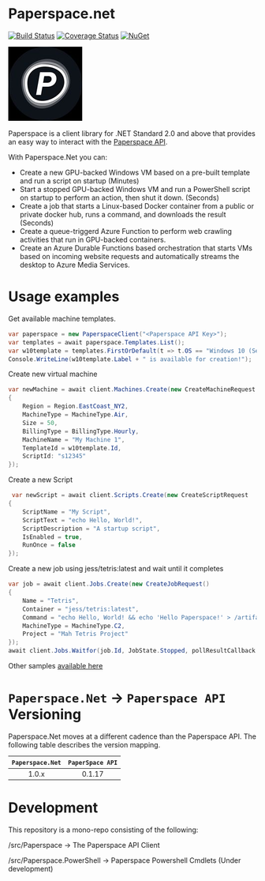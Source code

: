 # Paperspace.net

[![Build Status](https://dev.azure.com/baristalabs/Paperspace/_apis/build/status/BaristaLabs.paperspace.net?branchName=master)](https://dev.azure.com/baristalabs/Paperspace/_build/latest?definitionId=12&branchName=master)
[![Coverage Status](https://img.shields.io/coveralls/github/BaristaLabs/paperspace.net/master.svg)](https://coveralls.io/github/BaristaLabs/paperspace.net?branch=master)
[![NuGet](http://img.shields.io/nuget/v/Paperspace.svg)](https://www.nuget.org/packages/Paperspace)

![logo](Paperspace.jpg)

Paperspace is a client library for .NET Standard 2.0 and above that provides an easy way to interact with the [Paperspace API](https://paperspace.github.io/paperspace-node/index.html).

With Paperspace.Net you can:

  - Create a new GPU-backed Windows VM based on a pre-built template and run a script on startup (Minutes)
  - Start a stopped GPU-backed Windows VM and run a PowerShell script on startup to perform an action, then shut it down. (Seconds)
  - Create a job that starts a Linux-based Docker container from a public or private docker hub, runs a command, and downloads the result (Seconds)
  - Create a queue-triggerd Azure Function to perform web crawling activities that run in GPU-backed containers.
  - Create an Azure Durable Functions based orchestration that starts VMs based on incoming website requests and automatically streams the desktop to Azure Media Services.

# Usage examples

Get available machine templates.

```c#
var paperspace = new PaperspaceClient("<Paperspace API Key>");
var templates = await paperspace.Templates.List();
var w10template = templates.FirstOrDefault(t => t.OS == "Windows 10 (Server 2019) - Licensed");
Console.WriteLine(w10template.Label + " is available for creation!");
```

Create new virtual machine

``` c#
var newMachine = await client.Machines.Create(new CreateMachineRequest
{
    Region = Region.EastCoast_NY2,
    MachineType = MachineType.Air,
    Size = 50,
    BillingType = BillingType.Hourly,
    MachineName = "My Machine 1",
    TemplateId = w10template.Id,
	ScriptId: "s12345"
});
```

Create a new Script
``` c#
 var newScript = await client.Scripts.Create(new CreateScriptRequest
{
    ScriptName = "My Script",
    ScriptText = "echo Hello, World!",
    ScriptDescription = "A startup script",
    IsEnabled = true,
    RunOnce = false
});
```

Create a new job using jess/tetris:latest and wait until it completes

``` c#
var job = await client.Jobs.Create(new CreateJobRequest()
{
    Name = "Tetris",
    Container = "jess/tetris:latest",
    Command = "echo Hello, World! && echo 'Hello Paperspace!' > /artifacts/hello.txt",
    MachineType = MachineType.C2,
    Project = "Mah Tetris Project"
});
await client.Jobs.Waitfor(job.Id, JobState.Stopped, pollResultCallback: (j) => Console.WriteLine(j.State));
```

Other samples [available here](https://github.com/BaristaLabs/paperspace.net/tree/master/samples)

# ```Paperspace.Net``` -> ```Paperspace API``` Versioning

Paperspace.Net moves at a different cadence than the Paperspace API. The following table describes the version mapping.

| ```Paperspace.Net``` | ```PaperSpace API``` |
|:---:|:---:|
| 1.0.x | 0.1.17 |


# Development

This repository is a mono-repo consisting of the following:

/src/Paperspace -> The Paperspace API Client

/src/Paperspace.PowerShell -> Paperspace Powershell Cmdlets (Under development)